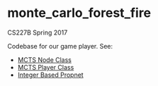 # monte_carlo_forest_fire
CS227B 
Spring 2017

Codebase for our game player. See: 
* [MCTS Node Class](https://github.com/amilich/monte_carlo_forest_fire/blob/cca5852dab06916282b39826040db51c1f422786/ggp-code-base/src/main/java/ThreadedGraphNode.java)
* [MCTS Player Class](https://github.com/amilich/monte_carlo_forest_fire/blob/84646a18cd3f2bb64a35be35e95efacf9bba4f4d/ggp-code-base/src/main/java/MCTSGraphPlayer.java)
* [Integer Based Propnet](https://github.com/amilich/monte_carlo_forest_fire/blob/84646a18cd3f2bb64a35be35e95efacf9bba4f4d/ggp-code-base/src/main/java/org/ggp/base/util/statemachine/implementation/propnet/IntPropNet.java)